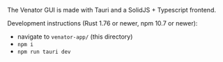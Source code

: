 The Venator GUI is made with Tauri and a SolidJS + Typescript frontend.

Development instructions (Rust 1.76 or newer, npm 10.7 or newer):

- navigate to `venator-app/` (this directory)
- `npm i`
- `npm run tauri dev`
